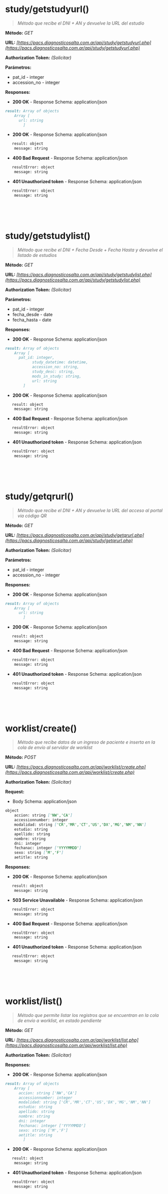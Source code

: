 
# study/getstudyurl()

>*Método que recibe el DNI + AN y devuelve la URL del estudio*


**Método:** *GET*


**URL:** *[https://pacs.diagnosticosalta.com.ar/api/study/getstudyurl.php](https://pacs.diagnosticosalta.com.ar/api/study/getstudyurl.php)*


**Authorization Token:** *(Solicitar)*


**Parámetros:** 
- pat_id - integer
- accession_no - integer


**Responses:**

- **200 OK** - Response Schema: application/json
```markdown
result: Array of objects
  	Array [
   	  url: string
        ]
```	
- **200 OK** - Response Schema: application/json
```markdown
   result: object	
	message: string
```	
- **400 Bad Request** - Response Schema: application/json
```markdown
   resultError: object	
	message: string
```
- **401 Unauthorized token** - Response Schema: application/json
```markdown
   resultError: object	
	message: string
```
<br>
<br>
<br>


# study/getstudylist()

>*Método que recibe el DNI + Fecha Desde + Fecha Hasta y devuelve el listado de estudios*


**Método:** *GET*


**URL:** *[https://pacs.diagnosticosalta.com.ar/api/study/getstudylist.php](https://pacs.diagnosticosalta.com.ar/api/study/getstudylist.php)*


**Authorization Token:** *(Solicitar)*


**Parámetros:** 
- pat_id - integer
- fecha_desde - date
- fecha_hasta - date

**Responses:**

- **200 OK** - Response Schema: application/json
```markdown
result: Array of objects
  	Array [
   	  pat_id: integer,
			study_datetime: datetime,
			accession_no: string,
			study_desc: string,
			mods_in_study: string,
			url: string
        ]
```	
- **200 OK** - Response Schema: application/json
```markdown
   result: object	
	message: string
```	
- **400 Bad Request** - Response Schema: application/json
```markdown
   resultError: object	
	message: string
```
- **401 Unauthorized token** - Response Schema: application/json
```markdown
   resultError: object	
	message: string
```
<br>
<br>
<br>

# study/getqrurl()

>*Método que recibe el DNI + AN y devuelve la URL del acceso al portal via código QR*


**Método:** *GET*


**URL:** *[https://pacs.diagnosticosalta.com.ar/api/study/getqrurl.php](https://pacs.diagnosticosalta.com.ar/api/study/getqrurl.php)*


**Authorization Token:** *(Solicitar)*


**Parámetros:** 
- pat_id - integer
- accession_no - integer


**Responses:**

- **200 OK** - Response Schema: application/json
```markdown
result: Array of objects
  	Array [
   	  url: string
        ]
```	
- **200 OK** - Response Schema: application/json
```markdown
   result: object	
	message: string
```	
- **400 Bad Request** - Response Schema: application/json
```markdown
   resultError: object	
	message: string
```
- **401 Unauthorized token** - Response Schema: application/json
```markdown
   resultError: object	
	message: string
```
<br>
<br>
<br>

# worklist/create()

>*Método que recibe datos de un ingreso de paciente e inserta en la cola de envío al servidor de worklist*


**Método:** *POST*


**URL:** *[https://pacs.diagnosticosalta.com.ar/api/worklist/create.php](https://pacs.diagnosticosalta.com.ar/api/worklist/create.php)*


**Authorization Token:** *(Solicitar)*


**Request:**

- Body Schema: application/json
```markdown
object
	accion: string ['NW','CA']
	accessionnumber: integer
	modalidad: string ['CR','MR','CT','US','DX','MG','NM','NN']
	estudio: string
	apellido: string
	nombre: string
	dni: integer
	fechanac: integer ['YYYYMMDD']
	sexo: string ['M','F']
	aetitle: string
```


**Responses:**

- **200 OK** - Response Schema: application/json
```markdown
   result: object	
	message: string
```	
- **503 Service Unavailable** - Response Schema: application/json
```markdown
   resultError: object	
	message: string
```
- **400 Bad Request** - Response Schema: application/json
```markdown
   resultError: object	
	message: string
```
- **401 Unauthorized token** - Response Schema: application/json
```markdown
   resultError: object	
	message: string
```
<br>
<br>
<br>

# worklist/list()

>*Método que permite listar los registros que se encuentran en la cola de envío a worklist, en estado pendiente*


**Método:** *GET*


**URL:** *[https://pacs.diagnosticosalta.com.ar/api/worklist/list.php](https://pacs.diagnosticosalta.com.ar/api/worklist/list.php)*


**Authorization Token:** *(Solicitar)*


**Responses:**

- **200 OK** - Response Schema: application/json
```markdown
result: Array of objects
  	Array [
   	  accion: string ['NW','CA']
	  accessionnumber: integer
	  modalidad: string ['CR','MR','CT','US','DX','MG','NM','NN']
	  estudio: string
	  apellido: string
	  nombre: string
	  dni: integer
	  fechanac: integer ['YYYYMMDD']
	  sexo: string ['M','F']
	  aetitle: string
        ]
```	
- **200 OK** - Response Schema: application/json
```markdown
   result: object	
	message: string
```	
- **401 Unauthorized token** - Response Schema: application/json
```markdown
   resultError: object	
	message: string
```
<br>
<br>
<br>
